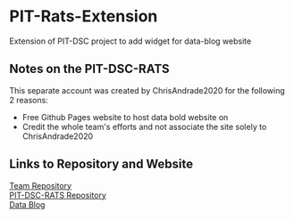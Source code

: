 # PIT-Rats-Extension
Extension of PIT-DSC project to add widget for data-blog website

## Notes on the PIT-DSC-RATS
This separate account was created by ChrisAndrade2020 for the following 2 reasons:
* Free Github Pages website to host data bold website on
* Credit the whole team's efforts and not associate the site solely to ChrisAndrade2020

## Links to Repository and Website
[Team Repository](https://github.com/marmar897/RatsData)  
[PIT-DSC-RATS Repository](https://github.com/PIT-DSC-RATS/pit-dsc-rats.github.io)  
[Data Blog](https://pit-dsc-rats.github.io/)

